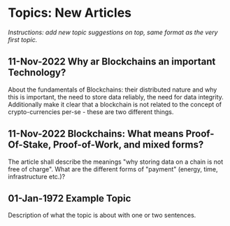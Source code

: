 # Topics: New Articles

_Instructions: add new topic suggestions on top, same format as the very first topic._

## 11-Nov-2022 Why ar Blockchains an important Technology?
About the fundamentals of Blockchains: their distributed nature and why this is important, 
the need to store data reliably, the need for data integrity. Additionally make it clear that
a blockchain is not related to the concept of crypto-currencies per-se - these are two different
things.

## 11-Nov-2022 Blockchains: What means Proof-Of-Stake, Proof-of-Work, and mixed forms?
The article shall describe the meanings "why storing data on a chain is not free of charge". 
What are the different forms of "payment" (energy, time, infrastructure etc.)?

## 01-Jan-1972 Example Topic
Description of what the topic is about with one or two sentences.
